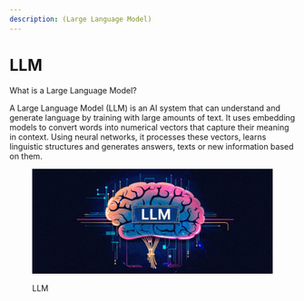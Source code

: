 ```yaml
---
description: (Large Language Model)
---
```


# LLM

What is a Large Language Model?

A Large Language Model (LLM) is an AI system that can understand and generate language by training with large amounts of text. It uses embedding models to convert words into numerical vectors that capture their meaning in context. Using neural networks, it processes these vectors, learns linguistic structures and generates answers, texts or new information based on them.

<figure><img src="../.gitbook/assets/AI+Brain.jpeg" alt=""><figcaption><p>LLM</p></figcaption></figure>
